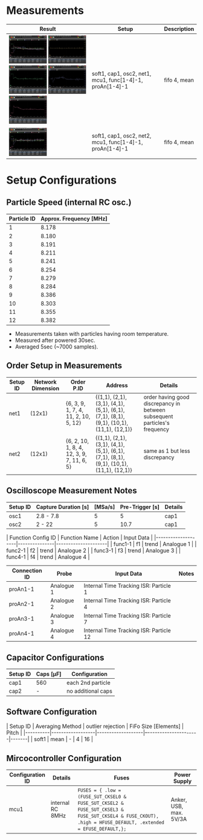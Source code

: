 Measurements
============

| Result | Setup | Description | 
|--------|-------|-------------|
| <img src="./results/clock-skew-synchronization/sync-clock-skew-fifo4-mean-pitch16-c560-each2nd-particle-order1-20sec-0.png" width=100 /> <img src="./results/clock-skew-synchronization/sync-clock-skew-fifo4-mean-pitch16-c560-each2nd-particle-order1-20sec-1.png" width=100 /> <img src="./results/clock-skew-synchronization/sync-clock-skew-fifo4-mean-pitch16-c560-each2nd-particle-order1-20sec-2.png" width=100 /> <img src="./results/clock-skew-synchronization/sync-clock-skew-fifo4-mean-pitch16-c560-each2nd-particle-order1-20sec-3.png" width=100 /> <img src="./results/clock-skew-synchronization/sync-clock-skew-fifo4-mean-pitch16-c560-each2nd-particle-order1-20sec-4.png" width=100 /> | soft1, cap1, osc2, net1, mcu1, func[1-4]-1, proAn[1-4]-1 | fifo 4, mean | 
| <img src="./results/clock-skew-synchronization/sync-clock-skew-fifo4-mean-pitch16-c560-each2nd-particle-order2-20sec-0.png" width=100 /> | soft1, cap1, osc2, net2, mcu1, func[1-4]-1, proAn[1-4]-1 | fifo 4, mean |


Setup Configurations
====================

Particle Speed (internal RC osc.)
---------------------------------
| Particle ID | Approx. Frequency [MHz]|
|-------------|--------------------|
| 1  | 8.178 |
| 2  | 8.180 |
| 3  | 8.191 |
| 4  | 8.211 |
| 5  | 8.241 |
| 6  | 8.254 |
| 7  | 8.279 |
| 8  | 8.284 |
| 9  | 8.386 |
| 10 | 8.303 |
| 11 | 8.355 |
| 12 | 8.382 |

* Measurements taken with particles having room temperature.
* Measured after powered 30sec. 
* Averaged 5sec (~7000 samples).


Order Setup in Measurements
---------------------------
Setup ID | Network Dimension | Order P.ID | Address | Details |
|--------|-------------------|-------|--------------|---------|
| net1     | (12x1) | {6, 3, 9, 1, 7, 4, 11, 2, 10, 5, 12} | {(1,1), (2,1), (3,1), (4,1), (5,1), (6,1), (7,1), (8,1), (9,1), (10,1), (11,1), (12,1)} | order having good discrepancy in between subsequent particles's frequency |
| net2     | (12x1) | {6, 2, 10, 1, 8, 4, 12, 3, 9, 7, 11, 6, 5} | {(1,1), (2,1), (3,1), (4,1), (5,1), (6,1), (7,1), (8,1), (9,1), (10,1), (11,1), (12,1)} | same as 1 but less discrepancy |


Oscilloscope Measurement Notes
------------------------------
| Setup ID | Capture Duration [s] | [MSa/s] | Pre-Trigger [s] |  Details |
|----------|----------------------|---------|-----------------|----------|
| osc1        | 2.8 - 7.8            | 5       | 5              | cap1       |
| osc2        | 2 - 22               | 5       | 10.7           | cap1       |              

| Function Config ID | Function Name | Action | Input Data |
|--------------------|---------------|---------------------|
| func1-1            | f1            | trend  | Analogue 1 |
| func2-1            | f2            | trend  | Analogue 2 |
| func3-1            | f3            | trend  | Analogue 3 |
| func4-1            | f4            | trend  | Analogue 4 |

| Connection ID | Probe | Input Data | Notes |
|---------------|-------|------------|-------|
| proAn1-1 | Analogue 1 | Internal Time Tracking ISR: Particle 1  | |
| proAn2-1 | Analogue 2 | Internal Time Tracking ISR: Particle 4  | |
| proAn3-1 | Analogue 3 | Internal Time Tracking ISR: Particle 7  | |
| proAn4-1 | Analogue 4 | Internal Time Tracking ISR: Particle 12 | |

Capacitor Configurations
------------------------

| Setup ID | Caps [µF] | Configuration |
|----------|-----------|---------------|
| cap1     | 560       | each 2nd particle  |
| cap2     | -         | no additional caps |
 

Software Configuration
----------------------
| Setup ID | Averaging Method | outlier rejection | FiFo Size [Elements] | Pitch |
|----------|------------------|-------------------|–---------------------|-------| 
| soft1    | mean             | -                 | 4                    | 16    |


Mircocontroller Configuration
-----------------------------
| Configuration ID | Details | Fuses | Power Supply |
|------------------|---------|-------|--------------|
| mcu1             | internal RC 8MHz | ```FUSES = { .low =  (FUSE_SUT_CKSEL0 & FUSE_SUT_CKSEL2 & FUSE_SUT_CKSEL3 & FUSE_SUT_CKSEL4 & FUSE_CKOUT), .high = HFUSE_DEFAULT, .extended = EFUSE_DEFAULT,};``` | Anker, USB, max. 5V/3A |
